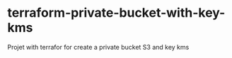 # terraform-private-bucket-with-key-kms
Projet with terrafor for create a private bucket S3 and key kms
